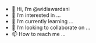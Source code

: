- 👋 Hi, I’m @widiawardani
- 👀 I’m interested in ...
- 🌱 I’m currently learning ...
- 💞️ I’m looking to collaborate on ...
- 📫 How to reach me ...

<!---
widiawardani/widiawardani is a ✨ special ✨ repository because its `README.md` (this file) appears on your GitHub profile.
You can click the Preview link to take a look at your changes.
--->
